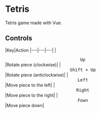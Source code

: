 # Tetris

Tetris game made with Vue.

## Controls

|Key|Action
|---|---|---|
|<div align="center"><kbd>Up</kbd></div>|Rotate piece (clockwise)|
|<div align="center"><kbd>Shift + Up</kbd></div>|Rotate piece (anticlockwise)|
|<div align="center"><kbd>Left</kbd></div>|Move piece to the left|
|<div align="center"><kbd>Right</kbd></div>|Move piece to the right|
|<div align="center"><kbd>Fown</kbd></div>|Move piece down|
